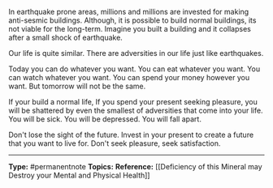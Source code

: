 In earthquake prone areas, millions and millions are invested for making anti-sesmic buildings. Although, it is possible to build normal buildings, its not viable for the long-term. Imagine you built a building and it collapses after a small shock of earthquake.

Our life is quite similar. There are adversities in our life just like earthquakes. 

Today you can do whatever you want. You can eat whatever you want. You can watch whatever you want. You can spend your money however you want. But tomorrow will not be the same. 

If your build a normal life, If you spend your present seeking pleasure, you will be shattered by even the smallest of adversities that come into your life. You will be sick. You will be depressed. You will fall apart. 

Don't lose the sight of the future. Invest in your present to create a future that you want to live for. Don't seek pleasure, seek satisfaction.




----
**Type:** #permanentnote 
**Topics:** 
**Reference:** [[Deficiency of this Mineral may Destroy your Mental and Physical Health]]


